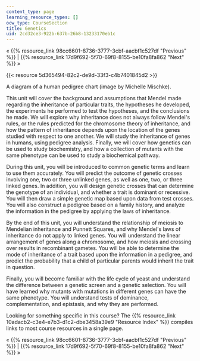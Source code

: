 ```yaml
---
content_type: page
learning_resource_types: []
ocw_type: CourseSection
title: Genetics
uid: 2cd32ce3-922b-637b-26b8-13233170eb1c
---
```


« {{% resource_link 98cc6601-8736-3777-3cbf-aacbf1c527df "Previous" %}} | {{% resource_link 17d9f692-5f70-69f8-8155-be10fa8fa862 "Next" %}} »

{{< resource 5d365494-82c2-de9d-33f3-c4b7401845d2 >}}

A diagram of a human pedigree chart (image by Michelle Mischke).

This unit will cover the background and assumptions that Mendel made regarding the inheritance of particular traits, the hypotheses he developed, the experiments he performed to test the hypotheses, and the conclusions he made. We will explore why inheritance does not always follow Mendel's rules, or the rules predicted for the chromosome theory of inheritance, and how the pattern of inheritance depends upon the location of the genes studied with respect to one another. We will study the inheritance of genes in humans, using pedigree analysis. Finally, we will cover how genetics can be used to study biochemistry, and how a collection of mutants with the same phenotype can be used to study a biochemical pathway.

During this unit, you will be introduced to common genetic terms and learn to use them accurately. You will predict the outcome of genetic crosses involving one, two or three unlinked genes, as well as one, two, or three linked genes. In addition, you will design genetic crosses that can determine the genotype of an individual, and whether a trait is dominant or recessive. You will then draw a simple genetic map based upon data from test crosses. You will also construct a pedigree based on a family history, and analyze the information in the pedigree by applying the laws of inheritance.

By the end of this unit, you will understand the relationship of meiosis to Mendelian inheritance and Punnett Squares, and why Mendel's laws of inheritance do not apply to linked genes. You will understand the linear arrangement of genes along a chromosome, and how meiosis and crossing over results in recombinant gametes. You will be able to determine the mode of inheritance of a trait based upon the information in a pedigree, and predict the probability that a child of particular parents would inherit the trait in question.

Finally, you will become familiar with the life cycle of yeast and understand the difference between a genetic screen and a genetic selection. You will have learned why mutants with mutations in different genes can have the same phenotype. You will understand tests of dominance, complementation, and epistasis, and why they are performed.

Looking for something specific in this course? The {{% resource_link 10adacb2-c3e4-e7b3-d1c2-dbe3458a39e9 "Resource Index" %}} compiles links to most course resources in a single page.

« {{% resource_link 98cc6601-8736-3777-3cbf-aacbf1c527df "Previous" %}} | {{% resource_link 17d9f692-5f70-69f8-8155-be10fa8fa862 "Next" %}} »